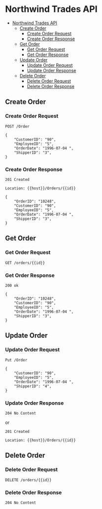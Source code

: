 # Northwind Trades API

- [Northwind Trades API](#northwind-trades-api)
  - [Create Order](#create-order)
    - [Create Order Request](#create-order-request)
    - [Create Order Response](#create-order-response)
  - [Get Order](#get-order)
    - [Get Order Request](#get-order-request)
    - [Get Order Response](#get-order-response)
  - [Update Order](#update-order)
    - [Update Order Request](#update-order-request)
    - [Update Order Response](#update-order-response)
  - [Delete Order](#delete-order)
    - [Delete Order Request](#delete-order-request)
    - [Delete Order Response](#delete-order-response)

## Create Order

### Create Order Request

```
POST /Order
```

```
{
    "CustomerID": "90",
    "EmployeeID": "5",
    "OrderDate": "1996-07-04 ",
    "ShipperID": "3",
}
```

### Create Order Response

```
201 Created
```

```
Location: {{host}}/Orders/{{id}}
```

```
{
    "OrderID": "10248",
    "CustomerID": "90",
    "EmployeeID": "5",
    "OrderDate": "1996-07-04 ",
    "ShipperID": "3",
}
```

## Get Order

### Get Order Request

```
GET /orders/{{id}}
```

### Get Order Response

```
200 ok
```

```
{
    "OrderID": "10248",
    "CustomerID": "90",
    "EmployeeID": "5",
    "OrderDate": "1996-07-04 ",
    "ShipperID": "3",
}

```

## Update Order

### Update Order Request

```
Put /Order
```

```
{
    "CustomerID": "90",
    "EmployeeID": "5",
    "OrderDate": "1996-07-04 ",
    "ShipperID": "4",
}
```

### Update Order Response

```
204 No Content
```

or

```
201 Created
```

```
Location: {{host}}/Orders/{{id}}
```

## Delete Order

### Delete Order Request

```
DELETE /orders/{{id}}
```

### Delete Order Response

```
204 No Content
```
